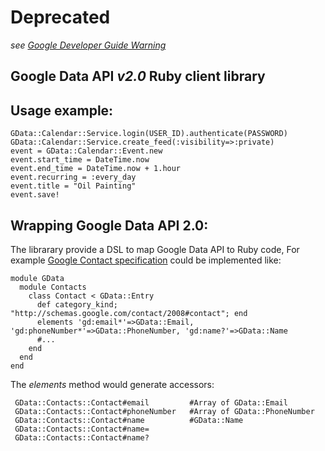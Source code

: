 
# Deprecated
 *see [Google Developer Guide Warning](https://developers.google.com/gdata/docs/developers-guide)*

## Google Data API *v2.0* Ruby client library

## Usage example:
 
    GData::Calendar::Service.login(USER_ID).authenticate(PASSWORD)
    GData::Calendar::Service.create_feed(:visibility=>:private)
    event = GData::Calendar::Event.new
    event.start_time = DateTime.now
    event.end_time = DateTime.now + 1.hour
    event.recurring = :every_day
    event.title = "Oil Painting"
    event.save!

## Wrapping Google Data API 2.0:
  The librarary provide a DSL to map Google Data API  to Ruby code, 
  For example [Google Contact specification](https://developers.google.com/gdata/docs/2.0/elements#gdContactKind) could be implemented like:

    module GData
      module Contacts
        class Contact < GData::Entry
          def category_kind; "http://schemas.google.com/contact/2008#contact"; end
          elements 'gd:email*'=>GData::Email, 'gd:phoneNumber*'=>GData::PhoneNumber, 'gd:name?'=>GData::Name
          #...
        end
      end
    end


  The *elements* method would generate accessors:
  
     GData::Contacts::Contact#email         #Array of GData::Email
     GData::Contacts::Contact#phoneNumber   #Array of GData::PhoneNumber
     GData::Contacts::Contact#name          #GData::Name
     GData::Contacts::Contact#name=
     GData::Contacts::Contact#name?
